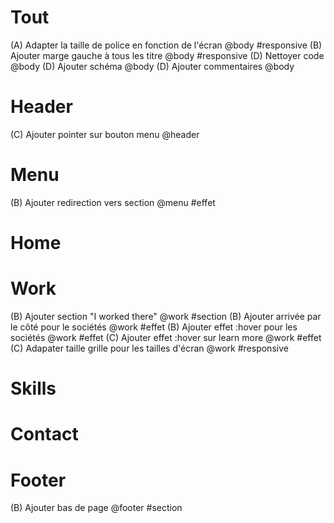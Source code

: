 # Tout
(A) Adapter la taille de police en fonction de l'écran @body #responsive
(B) Ajouter marge gauche à tous les titre @body #responsive
(D) Nettoyer code @body
(D) Ajouter schéma @body
(D) Ajouter commentaires @body

# Header 
(C) Ajouter pointer sur bouton menu @header

# Menu
(B) Ajouter redirection vers section @menu #effet

# Home

# Work
(B) Ajouter section "I worked there" @work #section
(B) Ajouter arrivée par le côté pour le sociétés @work #effet
(B) Ajouter effet :hover pour les sociétés @work #effet
(C) Ajouter effet :hover sur learn more @work #effet
(C) Adapater taille grille pour les tailles d'écran @work #responsive

# Skills

# Contact

# Footer
(B) Ajouter bas de page @footer #section



